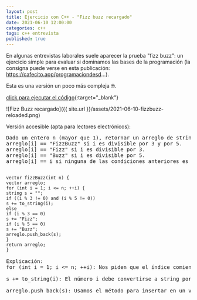 ```yaml
---
layout: post
title: Ejercicio con C++ - "Fizz buzz recargado"
date: 2021-06-10 12:00:00
categories: c++
tags: c++ entrevista
published: true
---
```


En algunas entrevistas laborales suele aparecer la prueba "fizz buzz": un ejercicio simple para evaluar si dominamos las bases de la programación (la consigna puede verse en esta publicación: https://cafecito.app/programaciondesd...).

Esta es una versión un poco más compleja 🤓.

[click para ejecutar el código](https://onlinegdb.com/fiqBp3OSx){:target="_blank"}

![Fizz Buzz recargado]({{ site.url }}/assets/2021-06-10-fizzbuzz-reloaded.png)


Versión accesible (apta para lectores electrónicos):

<pre>
Dado un entero n (mayor que 1), retornar un arreglo de strings -indizado desde 1- donde:
arreglo[i] == "FizzBuzz" si i es divisible por 3 y por 5.
arreglo[i] == "Fizz" si i es divisible por 3.
arreglo[i] == "Buzz" si i es divisible por 5.
arreglo[i] == i si ninguna de las condiciones anteriores es verdadera.

<code>
vector<string> fizzBuzz(int n) {
vector<string> arreglo;
for (int i = 1; i <= n; ++i) {
string s = "";
if ((i % 3 != 0) and (i % 5 != 0))
s += to_string(i);
else
if (i % 3 == 0)
s += "Fizz";
if (i % 5 == 0)
s += "Buzz";
arreglo.push_back(s);
}
return arreglo;
}</code>

Explicación:
for (int i = 1; i <= n; ++i): Nos piden que el índice comience en 1 (aunque el arreglo se llenará desde el principio, en la posición 0).

s += to_string(i): El número i debe convertirse a string porque el arreglo es de strings.

arreglo.push_back(s): Usamos el método para insertar en un vector (a continuación del último elemento o en la posición 0 si aún no hay elementos).</pre>
    
    
